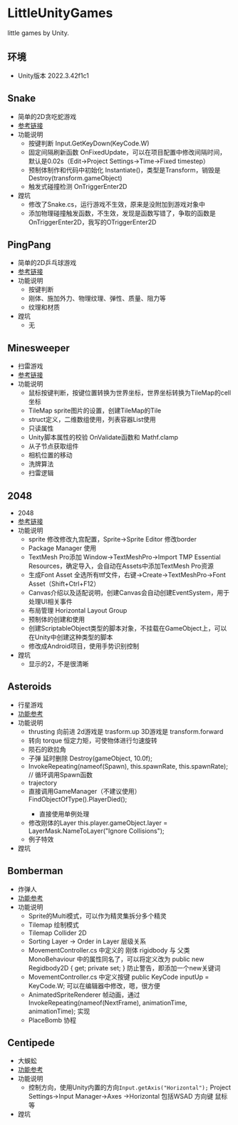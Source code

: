 # LittleUnityGames
little games by Unity.

## 环境
- Unity版本 2022.3.42f1c1

## Snake
- 简单的2D贪吃蛇游戏
- [参考链接](https://www.bilibili.com/video/BV1cv4y1r7Qp/?spm_id_from=333.788.videopod.sections&vd_source=f33a259cffbdc537ff6ba43e110937bf)
- 功能说明
	- 按键判断 Input.GetKeyDown(KeyCode.W)
	- 固定间隔刷新函数 OnFixedUpdate，可以在项目配置中修改间隔时间，默认是0.02s（Edit->Project Settings->Time->Fixed timestep）
	- 预制体制作和代码中初始化 Instantiate()，类型是Transform，销毁是Destroy(transform.gameObject)
	- 触发式碰撞检测 OnTriggerEnter2D
- 蹚坑
	- 修改了Snake.cs，运行游戏不生效，原来是没附加到游戏对象中
	- 添加物理碰撞触发函数，不生效，发现是函数写错了，争取的函数是OnTriggerEnter2D，我写的OTriggerEnter2D

## PingPang
- 简单的2D乒乓球游戏
- [参考链接](https://www.bilibili.com/video/BV1kM4y197Uy?spm_id_from=333.788.videopod.sections&vd_source=f33a259cffbdc537ff6ba43e110937bf)
- 功能说明
	- 按键判断
	- 刚体、施加外力、物理纹理、弹性、质量、阻力等
	- 纹理和材质
- 蹚坑
	- 无

## Minesweeper
- 扫雷游戏
- [参考链接](https://www.bilibili.com/video/BV1gk4y187mZ?spm_id_from=333.788.videopod.sections&vd_source=f33a259cffbdc537ff6ba43e110937bf)
- 功能说明
	- 鼠标按键判断，按键位置转换为世界坐标，世界坐标转换为TileMap的cell坐标
	- TileMap sprite图片的设置，创建TileMap的Tile
	- struct定义，二维数组使用，列表容器List使用
	- 只读属性
	- Unity脚本属性的校验 OnValidate函数和 Mathf.clamp
	- 从子节点获取组件
	- 相机位置的移动
	- 洗牌算法
	- 扫雷逻辑

## 2048
- 2048
- [参考链接](https://www.bilibili.com/video/BV1y8411f7xt?spm_id_from=333.788.videopod.sections&vd_source=f33a259cffbdc537ff6ba43e110937bf)
- 功能说明
	- sprite 修改修改九宫配置，Sprite->Sprite Editor 修改border
	- Package Manager 使用
	- TextMesh Pro添加 Window->TextMeshPro->Import TMP Essential Resources，确定导入，会自动在Assets中添加TextMesh Pro资源
	- 生成Font Asset 全选所有ttf文件，右键->Create->TextMeshPro->Font Asset（Shift+Ctrl+F12）
	- Canvas介绍以及适配说明，创建Canvas会自动创建EventSystem，用于处理UI相关事件
	- 布局管理 Horizontal Layout Group
	- 预制体的创建和使用
	- 创建ScriptableObject类型的脚本对象，不挂载在GameObject上，可以在Unity中创建这种类型的脚本
	- 修改成Android项目，使用手势识别控制
- 蹚坑
	- 显示的2，不是很清晰

## Asteroids
- 行星游戏
- [功能参考](https://www.bilibili.com/video/BV1pM411i7Yp?spm_id_from=333.788.videopod.sections&vd_source=f33a259cffbdc537ff6ba43e110937bf)
- 功能说明
	- thrusting 向前进 2d游戏是 trasform.up 3D游戏是 transform.forward
	- 转向 torque 恒定力矩，可使物体进行匀速旋转
	- 陨石的欧拉角
	- 子弹 延时删除 Destroy(gameObject, 10.0f);
	- InvokeRepeating(nameof(Spawn), this.spawnRate, this.spawnRate); // 循环调用Spawn函数
	- trajectory 
	- 直接调用GameManager（不建议使用） FindObjectOfType<GameManager>().PlayerDied();
		- 直接使用单例处理
	- 修改刚体的Layer this.player.gameObject.layer = LayerMask.NameToLayer("Ignore Collisions");
	- 例子特效
- 蹚坑

## Bomberman
- 炸弹人
- [功能参考](https://www.bilibili.com/video/BV1FW4y1R7Vk?spm_id_from=333.788.videopod.sections&vd_source=f33a259cffbdc537ff6ba43e110937bf)
- 功能说明
	- Sprite的Multi模式，可以作为精灵集拆分多个精灵
	- Tilemap 绘制模式
	- Tilemap Collider 2D
	- Sorting Layer -> Order in Layer 层级关系
	- MovementController.cs 中定义的 刚体 rigidbody 与 父类 MonoBehaviour 中的属性同名了，可以将定义改为 public new Regidbody2D { get; private set; } 防止警告，即添加一个new关键词
	- MovementController.cs 中定义按键 public KeyCode inputUp = KeyCode.W; 可以在编辑器中修改，嗯，很方便
	- AnimatedSpriteRenderer 帧动画，通过 InvokeRepeating(nameof(NextFrame), animationTime, animationTime); 实现
	- PlaceBomb 协程

## Centipede
- 大蜈蚣
- [功能参考](https://www.bilibili.com/video/BV1v8411f7dq?spm_id_from=333.788.player.switch&vd_source=f33a259cffbdc537ff6ba43e110937bf)
- 功能说明
	- 控制方向，使用Unity内置的方向`Input.getAxis("Horizontal");` Project Settings->Input Manager->Axes ->Horizontal  包括WSAD 方向键 鼠标等
- 蹚坑
